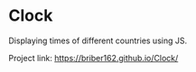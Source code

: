 # Clock

Displaying times of different countries using JS.

Project link: https://briber162.github.io/Clock/
